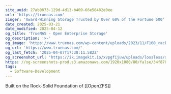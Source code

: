 ```yaml
---
site_uuid: 27ab0873-129d-4d13-b409-66e56482e0ee
url: 'https://truenas.com'
zinger: 'Award-Winning Storage Trusted by Over 60% of the Fortune 500'
date_created: 2025-03-21
date_modified: 2025-04-12
og_title: 'TrueNAS - Open Enterprise Storage'
og_description: '>-'
og_image: 'https://www.truenas.com/wp-content/uploads/2023/11/F100_racks_featured.jpg'
og_url: 'https://www.truenas.com/'
og_last_fetch: '2025-04-07T17:38:11.582Z'
og_screenshot_url: 'https://ik.imagekit.io/xvpgfijuw/uploads/lossless/screenshots/20250604_TrueNAS_og_screenshot.jpeg'
https: //og-screenshots-prod.s3.amazonaws.com/1920x1080/80/false/34f870cf597d151593d447a5492f68b997446b0a68c75c67fb973da8d4f11ea2.jpeg
tags:
  - Software-Development
---
```


Built on the Rock-Solid Foundation of [[OpenZFS]]